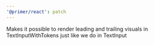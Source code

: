 ```yaml
---
'@primer/react': patch
---
```


Makes it possible to render leading and trailing visuals in TextInputWithTokens just like we do in TextInput
